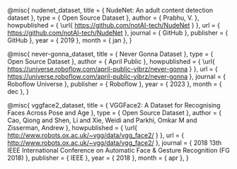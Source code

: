 @misc{ nudenet_dataset,
    title = { NudeNet: An adult content detection dataset },
    type = { Open Source Dataset },
    author = { Prabhu, V. },
    howpublished = { \url{ https://github.com/notAI-tech/NudeNet } },
    url = { https://github.com/notAI-tech/NudeNet },
    journal = { GitHub },
    publisher = { GitHub },
    year = { 2019 },
    month = { jan },
}

@misc{ never-gonna_dataset,
    title = { Never Gonna Dataset },
    type = { Open Source Dataset },
    author = { April Public },
    howpublished = { \url{ https://universe.roboflow.com/april-public-yibrz/never-gonna } },
    url = { https://universe.roboflow.com/april-public-yibrz/never-gonna },
    journal = { Roboflow Universe },
    publisher = { Roboflow },
    year = { 2023 },
    month = { dec },
}

@misc{ vggface2_dataset,
    title = { VGGFace2: A Dataset for Recognising Faces Across Pose and Age },
    type = { Open Source Dataset },
    author = { Cao, Qiong and Shen, Li and Xie, Weidi and Parkhi, Omkar M and Zisserman, Andrew },
    howpublished = { \url{ http://www.robots.ox.ac.uk/~vgg/data/vgg_face2/ } },
    url = { http://www.robots.ox.ac.uk/~vgg/data/vgg_face2/ },
    journal = { 2018 13th IEEE International Conference on Automatic Face & Gesture Recognition (FG 2018) },
    publisher = { IEEE },
    year = { 2018 },
    month = { apr },
}
